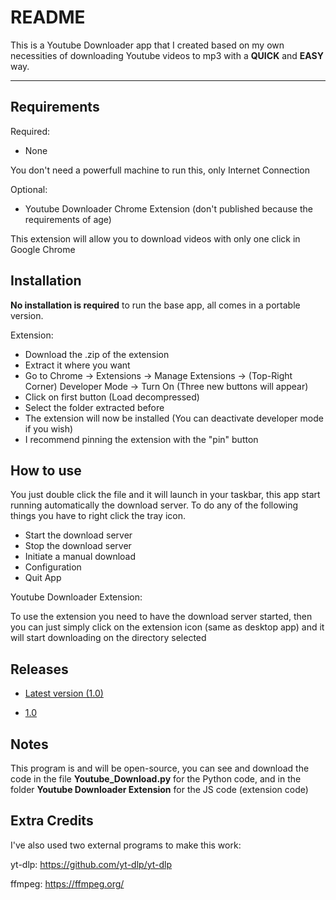 # README

This is a Youtube Downloader app that I created based on my own necessities of downloading Youtube videos to mp3 with a **QUICK** and **EASY** way.

----------
## Requirements

Required:
- None
 
You don't need a powerfull machine to run this, only Internet Connection

Optional:
- Youtube Downloader Chrome Extension (don't published because the requirements of age)
  
This extension will allow you to download videos with only one click in Google Chrome


## Installation
  
**No installation is required** to run the base app, all comes in a portable version.

Extension:

- Download the .zip of the extension
- Extract it where you want
- Go to Chrome -> Extensions -> Manage Extensions -> (Top-Right Corner) Developer Mode -> Turn On (Three new buttons will appear)
- Click on first button (Load decompressed)
- Select the folder extracted before
- The extension will now be installed (You can deactivate developer mode if you wish)
- I recommend pinning the extension with the "pin" button


## How to use

You just double click the file and it will launch in your taskbar, this app start running automatically the download server.
To do any of the following things you have to right click the tray icon.

- Start the download server
- Stop the download server
- Initiate a manual download
- Configuration
- Quit App

Youtube Downloader Extension:

To use the extension you need to have the download server started, then you can just simply click on the extension icon (same as desktop app) and it will start downloading on the directory selected


## Releases

- [Latest version (1.0)](https://github.com/Kiu1812/YoutubeDownloader/releases/latest)

- [1.0](https://github.com/Kiu1812/YoutubeDownloader/releases/tag/v1.0)


## Notes

This program is and will be open-source, you can see and download the code in the file **Youtube_Download.py** for the Python code, and in the folder **Youtube Downloader Extension** for the JS code (extension code)



## Extra Credits

I've also used two external programs to make this work:

yt-dlp: https://github.com/yt-dlp/yt-dlp

ffmpeg: https://ffmpeg.org/